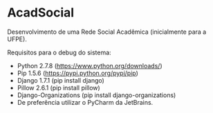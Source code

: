 AcadSocial
==========

Desenvolvimento de uma Rede Social Acadêmica (inicialmente para a UFPE).

Requisitos para o debug do sistema:
- Python 2.7.8 (https://www.python.org/downloads/)
- Pip 1.5.6 (https://pypi.python.org/pypi/pip)
- Django 1.7.1 (pip install django)
- Pillow 2.6.1 (pip install pillow)
- Django-Organizations (pip install django-organizations)
- De preferência utilizar o PyCharm da JetBrains.
